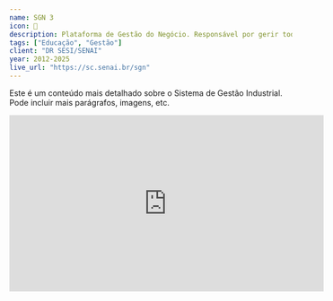 ```yaml
---
name: SGN 3
icon: 🚀
description: Plataforma de Gestão do Negócio. Responsável por gerir toda a educação do SENAI e SESI de Santa Catarina.
tags: ["Educação", "Gestão"]
client: "DR SESI/SENAI"
year: 2012-2025
live_url: "https://sc.senai.br/sgn"
---
```

Este é um conteúdo mais detalhado sobre o Sistema de Gestão Industrial.
Pode incluir mais parágrafos, imagens, etc.

<iframe width="560" height="315" src="https://www.youtube.com/embed/AxgPSqxG0as?si=zNZbgwt9sJ20CDKg" title="YouTube video player" frameborder="0" allow="accelerometer; autoplay; clipboard-write; encrypted-media; gyroscope; picture-in-picture; web-share" referrerpolicy="strict-origin-when-cross-origin" allowfullscreen></iframe>